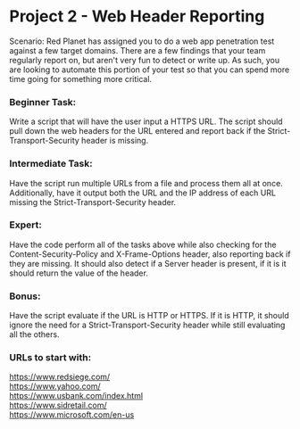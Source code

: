 # Project 2 - Web Header Reporting

Scenario: Red Planet has assigned you to do a web app penetration test against a few target domains. There are a few findings that your team regularly report on, but aren't very fun to detect or write up. As such, you are looking to automate this portion of your test so that you can spend more time going for something more critical. 

### Beginner Task: 
Write a script that will have the user input a HTTPS URL. The script should pull down the web headers for the URL entered and report back if the Strict-Transport-Security header is missing. 

### Intermediate Task: 
Have the script run multiple URLs from a file and process them all at once. Additionally, have it output both the URL and the IP address of each URL missing the Strict-Transport-Security header.

### Expert: 
Have the code perform all of the tasks above while also checking for the Content-Security-Policy and X-Frame-Options header, also reporting back if they are missing. It should also detect if a Server header is present, if it is it should return the value of the header.

### Bonus: 
Have the script evaluate if the URL is HTTP or HTTPS. If it is HTTP, it should ignore the need for a Strict-Transport-Security header while still evaluating all the others.


### URLs to start with:
https://www.redsiege.com/ \
https://www.yahoo.com/ \
https://www.usbank.com/index.html \
https://www.sidretail.com/ \
https://www.microsoft.com/en-us
